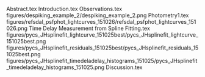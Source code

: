 Abstract.tex
Introduction.tex
Observations.tex
figures/despiking_example_2/despiking_example_2.png
Photometry1.tex
figures/refsdal_psfphot_lightcurves_151026/refsdal_psfphot_lightcurves_151026.png
Time Delay Measurement from Spline Fitting.tex
figures/pycs_JHsplinefit_lightcurve_151025best/pycs_JHsplinefit_lightcurve_151025best.png
figures/pycs_JHsplinefit_residuals_151025best/pycs_JHsplinefit_residuals_151025best.png
figures/pycs_JHsplinefit_timedeladelay_histograms_151025/pycs_JHsplinefit_timedeladelay_histograms_151025.png
Discussion.tex